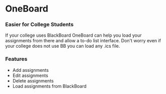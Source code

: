 # OneBoard

### Easier for College Students
If your college uses BlackBoard OneBoard can help you load your assignments from there and allow a to-do list interface. Don't worry even if your college does not use BB you can load any .ics file.

### Features
* Add assignments
* Edit assignments
* Delete assignments
* Load assignments from BlackBoard
  
